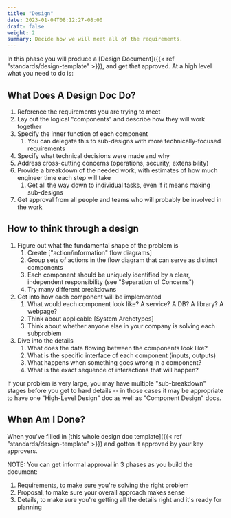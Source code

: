 ```yaml
---
title: "Design"
date: 2023-01-04T08:12:27-08:00
draft: false
weight: 2
summary: Decide how we will meet all of the requirements.
---
```


In this phase you will produce a [Design Document]({{< ref "standards/design-template" >}}), and get that approved. At a high level what you need to do is:

## What Does A Design Doc Do?

1. Reference the requirements you are trying to meet
2. Lay out the logical "components" and describe how they will work together
3. Specify the inner function of each component
    1. You can delegate this to sub-designs with more technically-focused requirements
4. Specify what technical decisions were made and why
5. Address cross-cutting concerns (operations, security, extensibility)
6. Provide a breakdown of the needed work, with estimates of how much engineer time each step will take
    1. Get all the way down to individual tasks, even if it means making sub-designs
7. Get approval from all people and teams who will probably be involved in the work

## How to think through a design

1. Figure out what the fundamental shape of the problem is
    1. Create ["action/information" flow diagrams]
    2. Group sets of actions in the flow diagram that can serve as distinct components
    3. Each component should be uniquely identified by a clear, independent responsibility (see "Separation of Concerns")
    4. Try many different breakdowns
2. Get into how each component will be implemented
    1. What would each component look like? A service? A DB? A library? A webpage?
    2. Think about applicable [System Archetypes]
    3. Think about whether anyone else in your company is solving each subproblem
3. Dive into the details
    1. What does the data flowing between the components look like?
    2. What is the specific interface of each component (inputs, outputs)
    3. What happens when something goes wrong in a component?
    4. What is the exact sequence of interactions that will happen?

If your problem is very large, you may have multiple "sub-breakdown" stages before you get to hard details -- in those cases it may be appropriate to have one "High-Level Design" doc as well as "Component Design" docs.

## When Am I Done?

When you've filled in [this whole design doc template]({{< ref "standards/design-template" >}}) and gotten it approved by your key approvers.

NOTE: You can get informal approval in 3 phases as you build the document:
1. Requirements, to make sure you're solving the right problem
2. Proposal, to make sure your overall approach makes sense
3. Details, to make sure you're getting all the details right and it's ready for planning